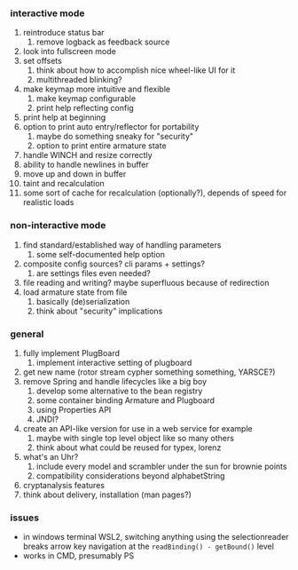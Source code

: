 ### interactive mode

1. reintroduce status bar
     1. remove logback as feedback source
1. look into fullscreen mode
1. set offsets
     1. think about how to accomplish nice wheel-like UI for it
     1. multithreaded blinking?
1. make keymap more intuitive and flexible
    1. make keymap configurable
    1. print help reflecting config
1. print help at beginning
1. option to print auto entry/reflector for portability
     1. maybe do something sneaky for "security"
     1. option to print entire armature state
1. handle WINCH and resize correctly
1. ability to handle newlines in buffer
1. move up and down in buffer
1. taint and recalculation
1. some sort of cache for recalculation (optionally?), depends of speed for realistic loads

### non-interactive mode

1. find standard/established way of handling parameters
    1. some self-documented help option
1. composite config sources? cli params + settings?
    1. are settings files even needed?
1. file reading and writing? maybe superfluous because of redirection
1. load armature state from file
    1. basically (de)serialization
    1. think about "security" implications

### general

1. fully implement PlugBoard
    1. implement interactive setting of plugboard
1. get new name (rotor stream cypher something something, YARSCE?)
1. remove Spring and handle lifecycles like a big boy
    1. develop some alternative to the bean registry
    1. some container binding Armature and Plugboard
    1. using Properties API
    1. JNDI?
1. create an API-like version for use in a web service for example
    1. maybe with single top level object like so many others
    1. think about what could be reused for typex, lorenz
1. what's an Uhr?
    1. include every model and scrambler under the sun for brownie points
    1. compatibility considerations beyond alphabetString
1. cryptanalysis features
1. think about delivery, installation (man pages?)

### issues

* in windows terminal WSL2, switching anything using the selectionreader
breaks arrow key navigation at the `readBinding() - getBound()` level  
* works in CMD, presumably PS